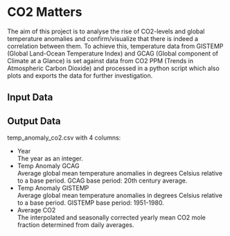 # CO2 Matters

The aim of this project is to analyse the rise of CO2-levels and global temperature anomalies and confirm/visualize 
that there is indeed a correlation between them. 
To achieve this, temperature data from GISTEMP (Global Land-Ocean Temperature Index) and GCAG 
(Global component of Climate at a Glance) is set against data from CO2 PPM (Trends in Atmospheric Carbon Dioxide) 
and processed in a python script which also plots and exports the data for further investigation.

## Input Data




## Output Data

temp_anomaly_co2.csv with 4 columns:
- Year \
The year as an integer.
- Temp Anomaly GCAG \
Average global mean temperature anomalies in degrees Celsius relative to a base period. GCAG base period: 20th century average.
- Temp Anomaly GISTEMP \
Average global mean temperature anomalies in degrees Celsius relative to a base period. GISTEMP base period: 1951-1980. 
- Average CO2 \
The interpolated and seasonally corrected yearly mean CO2 mole fraction determined from daily averages. 